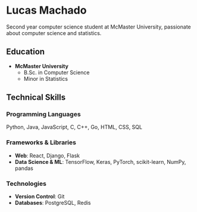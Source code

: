 # Lucas Machado
Second year computer science student at McMaster University, passionate about computer science and statistics.

## Education
- **McMaster University**
  - B.Sc. in Computer Science
  - Minor in Statistics

## Technical Skills

### Programming Languages
Python, Java, JavaScript, C, C++, Go, HTML, CSS, SQL

### Frameworks & Libraries
- **Web**: React, Django, Flask
- **Data Science & ML**: TensorFlow, Keras, PyTorch, scikit-learn, NumPy, pandas

### Technologies
- **Version Control**: Git
- **Databases**: PostgreSQL, Redis
